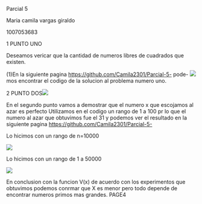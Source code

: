﻿Parcial 5

Maria camila vargas giraldo

1007053683

1  PUNTO UNO

Deseamos vericar que la cantidad de numeros libres de cuadrados que existen.

(1)En la siguiente pagina https://github.com/Camila2301/Parcial-5- pode- ![](Aspose.Words.c4c691d2-556c-400f-bef3-98094879e843.001.jpeg)mos encontrar el codigo de la solucion al problema numero uno.

2  PUNTO DOS![](Aspose.Words.c4c691d2-556c-400f-bef3-98094879e843.002.png)

En el segundo punto vamos a demostrar que el numero x que escojamos al azar es perfecto Utilizamos en el codigo un rango de 1 a 100 pr lo que el numero al azar que obtuvimos fue el 31 y podemos ver el resultado en la siguiente pagina https://github.com/Camila2301/Parcial-5-

Lo hicimos con un rango de n=10000

![](Aspose.Words.c4c691d2-556c-400f-bef3-98094879e843.003.jpeg)

Lo hicimos con un rango de 1 a 50000

![](Aspose.Words.c4c691d2-556c-400f-bef3-98094879e843.004.jpeg)

En conclusion con la funcion V(x) de acuerdo con los experimentos que obtuvimos podemos conrmar que X es menor pero todo depende de encontrar numeros primos mas grandes.
PAGE4
